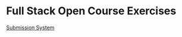 # Full Stack Open Course Exercises

[Submission System](https://studies.cs.helsinki.fi/stats/courses/fullstackopen/submissions)
